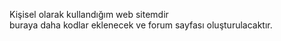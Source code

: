 Kişisel olarak kullandığım web sitemdir <br>
buraya daha kodlar eklenecek ve forum sayfası oluşturulacaktır.

